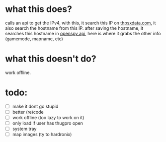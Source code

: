 # what this does?
calls an api to get the IPv4, with this, it search this IP on [thpsxdata.com](https://thpsxdata.com/stats/newestStats/statsfull2.txt), it also search the hostname from this IP. 
after saving the hostname, it searches this hostname in [openspy api](http://beta.openspy.net/api/servers/thugpro), here is where it grabs the other info (gamemode, mapname, etc)

# what this doesn't do? 
work offline.

# todo:
- [ ] make it dont go stupid
- [ ] better (re)code
- [ ] work offline (too lazy to work on it)
- [ ] only load if user has thugpro open
- [ ] system tray
- [ ] map images (ty to hardronix)
